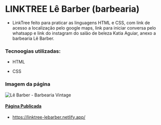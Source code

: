 # LINKTREE Lê Barber (barbearia)

- LinkTree feito para praticar as linguagens HTML e CSS, com link de acesso a localização pelo google maps, link para iniciar conversa pelo whatsapp e link do instagram do salão de beleza Katia Aguiar, anexo a barbearia Lê Barber.

### Tecnoogias utilizadas:

- HTML

- CSS

### Imagem da página

![Lê Barber - Barbearia Vintage](assets/2022-05-02%2017-47-57.gif)

#### [Página Publicada](https://linktree-lebarber.netlify.app/)

- https://linktree-lebarber.netlify.app/
